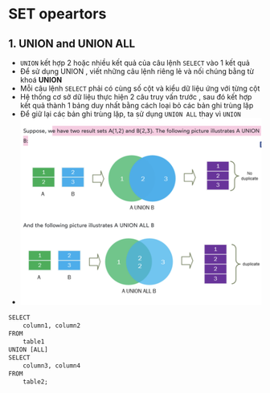 # SET opeartors

## 1. UNION and UNION ALL

- `UNION` kết hợp 2 hoặc nhiều kết quả của câu lệnh `SELECT` vào 1 kết quả
- Để sử dụng UNION , viết những câu lệnh riêng lẻ và nối chúng bằng từ khoá **UNION**
- Mỗi câu lệnh `SELECT` phải có cùng số cột và kiểu dữ liệu ứng với từng cột
- Hệ thống cơ sở dữ liệu thực hiện 2 câu truy vấn trước , sau đó kết hợp kết quả thành 1 bảng duy nhất bằng cách loại bỏ các bản ghi trùng lặp
- Để giữ lại các bản ghi trùng lặp, ta sử dụng `UNION ALL` thay vì `UNION`
- ![hình minh hoạ union và unionall](/sql/img/union-union-all.png)

```
SELECT
    column1, column2
FROM
    table1
UNION [ALL]
SELECT
    column3, column4
FROM
    table2;
```
